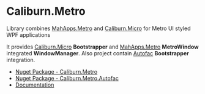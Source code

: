 Caliburn.Metro
==============


Library combines [MahApps.Metro](http://mahapps.com/MahApps.Metro/) and [Caliburn.Micro](http://caliburnmicro.codeplex.com/) for Metro UI styled WPF applications 

It provides [Caliburn.Micro](http://caliburnmicro.codeplex.com/) **Bootstrapper** and [MahApps.Metro](http://mahapps.com/MahApps.Metro/) **MetroWindow** integrated  **WindowManager**. Also project contain [Autofac](http://code.google.com/p/autofac/) **Bootstrapper** integration. 


* [Nuget Package - Caliburn.Metro](https://nuget.org/packages/Caliburn.Metro)
* [Nuget Package - Caliburn.Metro.Autofac](https://nuget.org/packages/Caliburn.Metro.Autofac)
* [Documentation](https://github.com/ziyasal/Caliburn.Metro/wiki)
